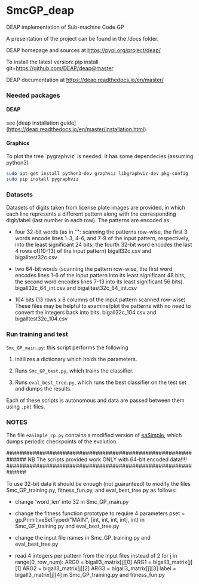 # SmcGP_deap
DEAP implementation of Sub-machine Code GP

A presentation of the project can be found in the /docs folder.

DEAP homepage and sources at https://pypi.org/project/deap/

To install the latest version:
pip install git+https://github.com/DEAP/deap@master

DEAP documentation at https://deap.readthedocs.io/en/master/

###

### Needed packages

#### DEAP
see [deap installation guide]
(https://deap.readthedocs.io/en/master/installation.html).

#### Graphics
To plot the tree `pygraphviz' is needed. It has some dependecies
(assuming python3)

```bash
sudo apt-get install python3-dev graphviz libgraphviz-dev pkg-config
sudo pip install pygraphviz
```

### Datasets

Datasets of digits taken from license plate images are provided, in
which each line represents a different pattern along with the
corresponding digit/label (last number in each row). The patterns are
encoded as:

- four 32-bit words (as in "": scanning the patterns row-wise, the
  first 3 words encode lines 1-3, 4-6, and 7-9 of the input pattern,
  respectively, into the least significant 24 bits; the fourth 32-bit
  word encodes the last 4 rows of(10-13) of the input pattern)
  bigall32c.csv and bigalltest32c.csv

- two 64-bit words (scanning the pattern row-wise, the first word
  encodes lines 1-6 of the input pattern into its least significant 48
  bits, the second word encodes lines 7-13 into its least significant
  56 bits).
  bigall32c_64_int.csv  and  bigalltest32c_64_int.csv

- 104 bits (13 rows x 8 columns of the input pattern scanned row-wise)
  These files may be helpful to examine/plot the patterns with no need
  to convert the integers back into bits.
  bigall32c_104.csv    and    bigalltest32c_104.csv

### Run training and test

`Smc_GP_main.py`: this script performs the following

1. Initilizes a dictionary which holds the parameters.

2. Runs `Smc_GP_test.py`, which trains the classifier.

3. Runs `eval_best_tree.py`, which runs the best classifier on the
   test set and dumps the results.

Each of these scripts is autonomous and data are passed between them
using `.pkl` files.

### NOTES

The file `eaSimple_cp.py` contains a modified version of
[eaSimple](https://github.com/DEAP/deap/blob/master/deap/algorithms.py),
which dumps periodic checkpoints of the evolution.

##############################################################
NB The scripts provided work ONLY with 64-bit encoded data!!!!
##############################################################

To use 32-bit data it should be enough (not guaranteed) to modify the
files Smc_GP_training.py, fitness_fun.py, and eval_best_tree.py as
follows:

- change 'word_len' into 32 in Smc_GP_main.py

- change the fitness function prototype to require 4 parameters
  pset = gp.PrimitiveSetTyped("MAIN", [int, int, int, int], int)
  in Smc_GP_training.py and eval_best_tree.py

- change the input file names
  in Smc_GP_training.py and eval_best_tree.py

- read 4 integers per pattern from the input files instead of 2
     for j in range(0, row_num):
        ARG0 = bigall3_matrix[j][0]
        ARG1 = bigall3_matrix[j][1]
        ARG2 = bigall3_matrix[j][2]
        ARG3 = bigall3_matrix[j][3]
        label = bigall3_matrix[j][4]
  in Smc_GP_training.py and fitness_fun.py

